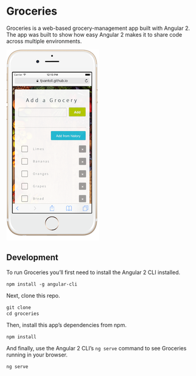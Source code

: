 # Groceries

Groceries is a web-based grocery-management app built with Angular 2. The app was built to show how easy Angular 2 makes it to share code across multiple environments.

![](assets/iphone-screenshot.png)

## Development

To run Groceries you’ll first need to install the Angular 2 CLI installed.

```
npm install -g angular-cli
```

Next, clone this repo.

```
git clone
cd groceries
```

Then, install this app’s dependencies from npm.

```
npm install
```

And finally, use the Angular 2 CLI’s `ng serve` command to see Groceries running in your browser.

```
ng serve
```
